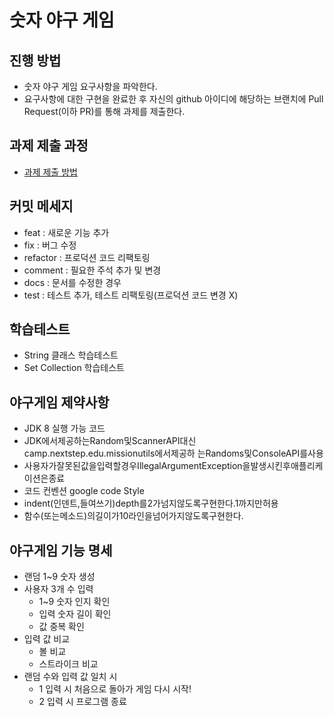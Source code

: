 # 숫자 야구 게임
## 진행 방법
* 숫자 야구 게임 요구사항을 파악한다.
* 요구사항에 대한 구현을 완료한 후 자신의 github 아이디에 해당하는 브랜치에 Pull Request(이하 PR)를 통해 과제를 제출한다.

## 과제 제출 과정
* [과제 제출 방법](https://github.com/next-step/nextstep-docs/tree/master/precourse)

## 커밋 메세지

* feat     : 새로운 기능 추가
* fix      : 버그 수정
* refactor : 프로덕션 코드 리팩토링
* comment  : 필요한 주석 추가 및 변경
* docs     : 문서를 수정한 경우
* test     : 테스트 추가, 테스트 리팩토링(프로덕션 코드 변경 X)

##  학습테스트 

* String 클래스 학습테스트 
* Set Collection 학습테스트

## 야구게임 제약사항

* JDK 8  실행 가능 코드
* JDK에서제공하는Random및ScannerAPI대신camp.nextstep.edu.missionutils에서제공하
  는Randoms및ConsoleAPI를사용
* 사용자가잘못된값을입력할경우IllegalArgumentException을발생시킨후애플리케이션은종료
* 코드 컨벤션 google code Style
* indent(인덴트,들여쓰기)depth를2가넘지않도록구현한다.1까지만허용
* 함수(또는메소드)의길이가10라인을넘어가지않도록구현한다.

## 야구게임 기능 명세

* 랜덤 1~9 숫자 생성
* 사용자 3개 수 입력
  * 1~9 숫자 인지 확인
  * 입력 숫자 길이 확인
  * 값 중복 확인
* 입력 값 비교
  * 볼 비교
  * 스트라이크 비교
* 랜덤 수와 입력 값 일치 시 
  * 1 입력 시 처음으로 돌아가 게임 다시 시작!
  * 2 입력 시 프로그램 종료
